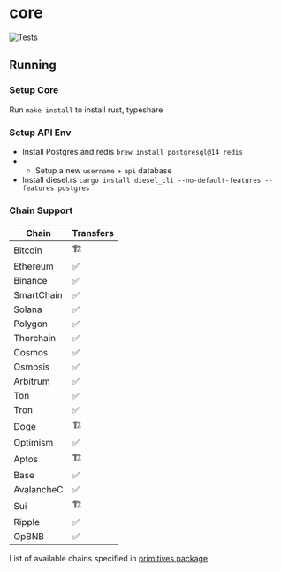 # core
![Tests](https://github.com/gemwalletcom/core/workflows/Tests/badge.svg)

## Running

### Setup Core

Run `make install` to install rust, typeshare

### Setup API Env

- Install Postgres and redis `brew install postgresql@14 redis`
- - Setup a new `username` + `api` database
- Install diesel.rs `cargo install diesel_cli --no-default-features --features postgres`

### Chain Support

| Chain        | Transfers     | 
|--------------|---------------|
| Bitcoin      | 🏗            |
| Ethereum     | ✅            |
| Binance      | ✅            |
| SmartChain   | ✅            |
| Solana       | ✅            |
| Polygon      | ✅            |
| Thorchain    | ✅            |
| Cosmos       | ✅            |
| Osmosis      | ✅            |
| Arbitrum     | ✅            |
| Ton          | ✅            |
| Tron         | ✅            |
| Doge         | 🏗            |
| Optimism     | ✅            |
| Aptos        | 🏗            |
| Base         | ✅            |
| AvalancheC   | ✅            |
| Sui          | 🏗            |
| Ripple       | ✅            |
| OpBNB        | ✅            |

List of available chains specified in [primitives package](https://github.com/gemwalletcom/core/blob/main/primitives/src/chain.rs).